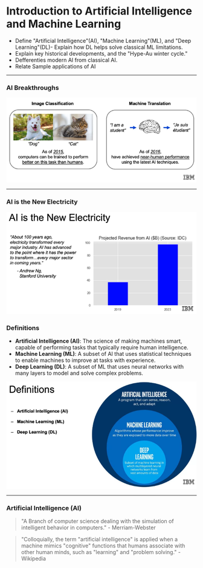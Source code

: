 # Introduction to Artificial Intelligence and Machine Learning

- Define "Artificial Intelligence"(AI), "Machine Learning"(ML), and "Deep Learning"(DL)- Explain how DL helps solve classical ML limitations.
- Explain key historical developments, and the "Hype-Au winter cycle."
- Defferenties modern AI from classical AI.
- Relate Sample applications of AI

---

### AI Breakthroughs

![alt text](image.png)

---

### AI is the New Electricity

![alt text](image-1.png)

### Definitions

- **Artificial Intelligence (AI)**: The science of making machines smart, capable of performing tasks that typically require human intelligence.
- **Machine Learning (ML)**: A subset of AI that uses statistical techniques to enable machines to improve at tasks with experience.
- **Deep Learning (DL)**: A subset of ML that uses neural networks with many layers to model and solve complex problems.

![alt text](image-2.png)

---

### Artificial Intelligence (AI)

> "A Branch of computer science dealing with the simulation of intelligent behavior in computers." - Merriam-Webster

> "Colloquially, the term "artificial intelligence" is applied when a machine mimics "cognitive" functions that humans associate with other human minds, such as "learning" and "problem solving." - Wikipedia
